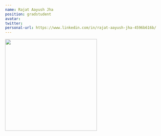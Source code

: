 ```yaml
---
name: Rajat Aayush Jha
position: gradstudent
avatar: 
twitter: 
personal-url: https://www.linkedin.com/in/rajat-aayush-jha-4596b616b/
---
```


<img width="300" src="{{site.baseurl}}/images/people/{{page.avatar}}" data-action="zoom">
